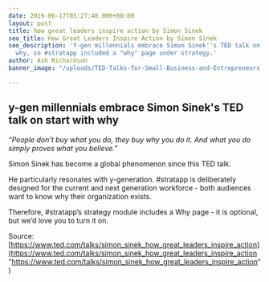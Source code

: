 ```yaml
---
date: 2019-06-17T05:27:40.000+00:00
layout: post
title: how great leaders inspire action by Simon Sinek
seo_title: How Great Leaders Inspire Action by Simon Sinek
seo_description: 'Y-gen millennials embrace Simon Sinek''s TED talk on start with
  why, so #stratapp included a "why" page under strategy.'
author: Ash Richardson
banner_image: "/uploads/TED-Talks-for-Small-Business-and-Entrepreneurs.jpg"

---
```

## y-gen millennials embrace Simon Sinek's TED talk on start with why

_“People don’t buy what you do, they buy why you do it. And what you do simply proves what you believe.”_

Simon Sinek has become a global phenomenon since this TED talk.

He particularly resonates with y-generation. #stratapp is deliberately designed for the current and next generation workforce - both audiences want to know why their organization exists.

Therefore, #stratapp’s strategy module includes a Why page - it is optional, but we’d love you to turn it on.

Source: [https://www.ted.com/talks/simon_sinek_how_great_leaders_inspire_action](https://www.ted.com/talks/simon_sinek_how_great_leaders_inspire_action "https://www.ted.com/talks/simon_sinek_how_great_leaders_inspire_action")